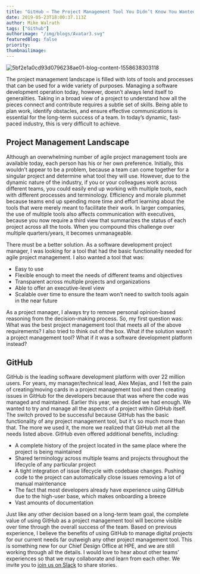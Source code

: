 ```yaml
---
title: "GitHub – The Project Management Tool You Didn’t Know You Wanted "
date: 2019-05-23T18:00:37.113Z
author: Mike Walrath 
tags: ["Github"]
authorimage: "/img/blogs/Avatar3.svg"
featuredBlog: false
priority:
thumbnailimage:
---
```

![5bf2e1a0cd93d0796238ae01-blog-content-1558638303118](https://hpe-developer-portal.s3.amazonaws.com/uploads/media/2019/5/hpe-dev-github-1558638303117.png)

The project management landscape is filled with lots of tools and processes that can be used for a wide variety of purposes. Managing a software development operation today, however, doesn’t always lend itself to generalities. Taking in a broad view of a project to understand how all the pieces connect and contribute requires a subtle set of skills. Being able to plan work, identify obstacles, and ensure effective communications is essential for the long-term success of a team. In today’s dynamic, fast-paced industry, this is very difficult to achieve.

## Project Management Landscape 

Although an overwhelming number of agile project management tools are available today, each person has his or her own preference. Initially, this wouldn’t appear to be a problem, because a team can come together for a singular project and determine what tool they will use. However, due to the dynamic nature of the industry, if you or your colleagues work across different teams, you could easily end up working with multiple tools, each with different processes and terminology. Efficiency and morale plummet because teams end up spending more time and effort learning about the tools that were merely meant to facilitate their work. In larger companies, the use of multiple tools also affects communication with executives, because you now require a third view that summarizes the status of each project across all the tools. When you compound this challenge over multiple quarters/years, it becomes unmanageable. 

There must be a better solution. As a software development project manager, I was looking for a tool that had the basic functionality needed for agile project management. I also wanted a tool that was: 

* Easy to use 
* Flexible enough to meet the needs of different teams and objectives
* Transparent across multiple projects and organizations
* Able to offer an executive-level view 
* Scalable over time to ensure the team won’t need to switch tools again in the near future 

As a project manager, I always try to remove personal opinion-based reasoning from the decision-making process. So, my first question was: What was the best project management tool that meets all of the above requirements? I also tried to think out of the box. What if the solution wasn’t a project management tool? What if it was a software development platform instead?

## GitHub

GitHub is the leading software development platform with over 22 million users. For years, my manager/technical lead, Alex Mejias, and I felt the pain of creating/moving cards in a project management tool and then creating issues in GitHub for the developers because that was where the code was managed and maintained. Earlier this year, we decided we had enough. We wanted to try and manage all the aspects of a project within GitHub itself. The switch proved to be successful because GitHub has the basic functionality of any project management tool, but it's so much more than that. The more we used it, the more we realized that GitHub met all the needs listed above. GitHub even offered additional benefits, including: 

* A complete history of the project located in the same place where the project is being maintained 
* Shared terminology across multiple teams and projects throughout the lifecycle of any particular project 
*	A tight integration of issue lifecycle with codebase changes. Pushing code to the project can automatically close issues removing a lot of manual maintenance 
*	The fact that most developers already have experience using GitHub due to the high-user base, which makes onboarding a breeze 
*	Vast amounts of documentation 

Just like any other decision based on a long-term team goal, the complete value of using GitHub as a project management tool will become visible over time through the overall success of the team. Based on previous experience, I believe the benefits of using GitHub to manage digital projects for our current needs far outweigh any other project management tool. This is something new for our Chief Design Office at HPE, and we are still working through all the details. I would love to hear about other teams’ experiences so that we may collaborate and learn from each other. We invite you to [join us on Slack](https://slack.hpedev.io/) to share stories. 

